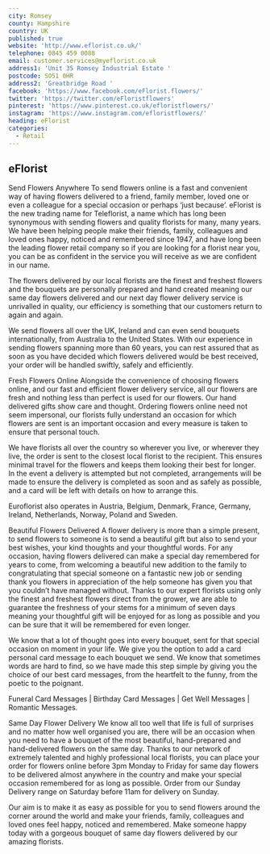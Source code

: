 ```yaml
---
city: Romsey
county: Hampshire
country: UK
published: true
website: 'http://www.eflorist.co.uk/'
telephone: 0845 459 0088
email: customer.services@myeflorist.co.uk
address1: 'Unit 35 Romsey Industrial Estate '
postcode: SO51 0HR
address2: 'Greatbridge Road '
facebook: 'https://www.facebook.com/eFlorist.flowers/'
twitter: 'https://twitter.com/eFloristflowers'
pinterest: 'https://www.pinterest.co.uk/efloristflowers/'
instagram: 'https://www.instagram.com/efloristflowers/'
heading: eFlorist
categories:
  - Retail
---
```

## eFlorist

Send Flowers Anywhere
To send flowers online is a fast and convenient way of having flowers delivered to a friend, family member, loved one or even a colleague for a special occasion or perhaps ‘just because’. eFlorist is the new trading name for Teleflorist, a name which has long been synonymous with sending flowers and quality florists for many, many years. We have been helping people make their friends, family, colleagues and loved ones happy, noticed and remembered since 1947, and have long been the leading flower retail company so if you are looking for a florist near you, you can be as confident in the service you will receive as we are confident in our name.

The flowers delivered by our local florists are the finest and freshest flowers and the bouquets are personally prepared and hand created meaning our same day flowers delivered and our next day flower delivery service is unrivalled in quality, our efficiency is something that our customers return to again and again.

We send flowers all over the UK, Ireland and can even send bouquets internationally, from Australia to the United States. With our experience in sending flowers spanning more than 60 years, you can rest assured that as soon as you have decided which flowers delivered would be best received, your order will be handled swiftly, safely and efficiently.


Fresh Flowers Online
Alongside the convenience of choosing flowers online, and our fast and efficient flower delivery service, all our flowers are fresh and nothing less than perfect is used for our flowers. Our hand delivered gifts show care and thought. Ordering flowers online need not seem impersonal, our florists fully understand an occasion for which flowers are sent is an important occasion and every measure is taken to ensure that personal touch.

We have florists all over the country so wherever you live, or wherever they live, the order is sent to the closest local florist to the recipient. This ensures minimal travel for the flowers and keeps them looking their best for longer. In the event a delivery is attempted but not completed, arrangements will be made to ensure the delivery is completed as soon and as safely as possible, and a card will be left with details on how to arrange this.

Euroflorist also operates in Austria, Belgium, Denmark, France, Germany, Ireland, Netherlands, Norway, Poland and Sweden.


Beautiful Flowers Delivered
A flower delivery is more than a simple present, to send flowers to someone is to send a beautiful gift but also to send your best wishes, your kind thoughts and your thoughtful words. For any occasion, having flowers delivered can make a special day remembered for years to come, from welcoming a beautiful new addition to the family to congratulating that special someone on a fantastic new job or sending thank you flowers in appreciation of the help someone has given you that you couldn’t have managed without. Thanks to our expert florists using only the finest and freshest flowers direct from the grower, we are able to guarantee the freshness of your stems for a minimum of seven days meaning your thoughtful gift will be enjoyed for as long as possible and you can be sure that it will be remembered for even longer.

We know that a lot of thought goes into every bouquet, sent for that special occasion on moment in your life. We give you the option to add a card personal card message to each bouquet we send. We know that sometimes words are hard to find, so we have made this step simple by giving you the choice of our best card messages, from the heartfelt to the funny, from the poetic to the poignant.

Funeral Card Messages | Birthday Card Messages | Get Well Messages | Romantic Messages. 


Same Day Flower Delivery
We know all too well that life is full of surprises and no matter how well organised you are, there will be an occasion when you need to have a bouquet of the most beautiful, hand-prepared and hand-delivered flowers on the same day. Thanks to our network of extremely talented and highly professional local florists, you can place your order for flowers online before 3pm Monday to Friday for same day flowers to be delivered almost anywhere in the country and make your special occasion remembered for as long as possible. Order from our Sunday Delivery range on Saturday before 11am for delivery on Sunday. 

Our aim is to make it as easy as possible for you to send flowers around the corner around the world and make your friends, family, colleagues and loved ones feel happy, noticed and remembered. Make someone happy today with a gorgeous bouquet of same day flowers delivered by our amazing florists.
